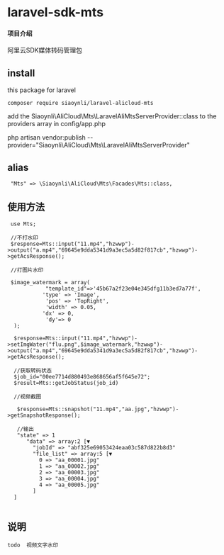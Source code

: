 # laravel-sdk-mts

#### 项目介绍

阿里云SDK媒体转码管理包

## install

this package  for laravel

```
composer require siaoynli/laravel-alicloud-mts
```
add the   Siaoynli\AliCloud\Mts\LaravelAliMtsServerProvider::class   to the providers array in config/app.php

php artisan vendor:publish --provider="Siaoynli\AliCloud\Mts\LaravelAliMtsServerProvider"

## alias

```
 "Mts" => \Siaoynli\AliCloud\Mts\Facades\Mts::class,
```

## 使用方法

```
 use Mts;
 
 //不打水印
 $response=Mts::input("11.mp4","hzwwp")->output("a.mp4","69645e9dda5341d9a3ec5a5d82f817cb","hzwwp")->getAcsResponse();
 
 //打图片水印
 
 $image_watermark = array(
            "template_id"=>'45b67a2f23e04e345dfg11b3ed7a77f',
           'type' => 'Image',
            'pos' => 'TopRight',
            'width' => 0.05,
           'dx' => 0,
            'dy'=> 0
  );
 
  $response=Mts::input("11.mp4","hzwwp")->setImgWater("flu.png",$image_watermark,"hzwwp")->output("a.mp4","69645e9dda5341d9a3ec5a5d82f817cb","hzwwp")->getAcsResponse();
  
  //获取转码状态
  $job_id="00ee7714d880493e868656af5f645e72";
  $result=Mts::getJobStatus(job_id)
  
  //视频截图
  
   $response=Mts::snapshot("11.mp4","aa.jpg","hzwwp")->getSnapshotResponse();
   
   //输出
   "state" => 1
      "data" => array:2 [▼
        "jobId" => "abf325e69053424eaa03c587d822b8d3"
        "file_list" => array:5 [▼
          0 => "aa_00001.jpg"
          1 => "aa_00002.jpg"
          2 => "aa_00003.jpg"
          3 => "aa_00004.jpg"
          4 => "aa_00005.jpg"
        ]
  ]
  
```

## 说明

```
todo  视频文字水印
```

## 
